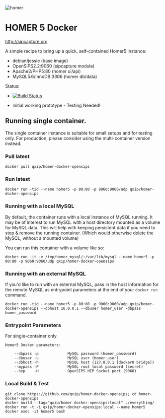 
![homer](http://i.imgur.com/ViXcGAD.png)

# HOMER 5 Docker
http://sipcapture.org

A simple recipe to bring up a quick, self-contained Homer5 instance:

* debian/jessie (base image)
* OpenSIPS2.2:9060 (sipcapture module)
* Apache2/PHP5:80 (homer ui/api)
* MySQL5.6/InnoDB:3306 (homer db/data)

Status: 

* [![Build Status](https://travis-ci.org/qxip/homer-docker-opensips.svg?branch=master)](https://travis-ci.org/qxip/homer-docker-opensips)

* Initial working prototype - Testing Needed!
 
## Running single container.

The single container instance is suitable for small setups and for testing only. For production, please consider using the multi-container version instead.

### Pull latest
```
docker pull qxip/homer-docker-opensips
```

### Run latest
```
docker run -tid --name homer5 -p 80:80 -p 9060:9060/udp qxip/homer-docker-opensips
```

### Running with a local MySQL

By default, the container runs with a local instance of MySQL running. It may be of interest to run MySQL with a host directory mounted as a volume for MySQL data. This will help with keeping persistent data if you need to stop & remove the running container. (Which would otherwise delete the MySQL, without a mounted volume)

You can run this container with a volume like so:

```
docker run -it -v /tmp/homer_mysql/:/var/lib/mysql --name homer5 -p 80:80 -p 9060:9060/udp qxip/homer-docker-opensips
```

### Running with an external MySQL

If you'd like to run with an external MySQL, pass in the host information for the remote MySQL as entrypoint parameters at the end of your `docker run` command.

```
docker run -tid --name homer5 -p 80:80 -p 9060:9060/udp qxip/homer-docker-opensips --dbhost 10.0.0.1 --dbuser homer_user -dbpass homer_password
```

### Entrypoint Parameters

For single-container only.

```
Homer5 Docker parameters:

    --dbpass -p             MySQL password (homer_password)
    --dbuser -u             MySQL user (homer_user)
    --dbhost -h             MySQL host (127.0.0.1 [docker0 bridge])
    --mypass -P             MySQL root local password (secret)
    --hep    -H             OpenSIPS HEP Socket port (9060)
```

### Local Build & Test
```
git clone https://github.com/qxip/homer-docker-opensips; cd homer-docker-opensips
docker build --tag="qxip/homer-docker-opensips:local" ./everything/
docker run -t -i qxip/homer-docker-opensips:local --name homer5
docker exec -it homer5 bash
```
